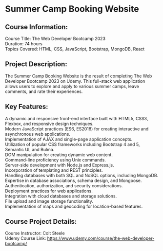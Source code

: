 <h1>Summer Camp Booking Website</h1>

<h2>Course Information:</h2>

Course Title: The Web Developer Bootcamp 2023<br>
Duration: 74 hours<br>
Topics Covered: HTML, CSS, JavaScript, Bootstrap, MongoDB, React
<h2>Project Description:</h2>

The Summer Camp Booking Website is the result of completing The Web Developer Bootcamp 2023 on Udemy.
This full-stack web application allows users to explore and apply to various summer camps, leave comments, and rate their experiences.

<h2>Key Features:</h2>

A dynamic and responsive front-end interface built with HTML5, CSS3, Flexbox, and responsive design techniques.<br>
Modern JavaScript practices (ES6, ES2018) for creating interactive and asynchronous web applications.<br>
Implementation of AJAX and single-page application concepts.<br>
Utilization of popular CSS frameworks including Bootstrap 4 and 5, Semantic UI, and Bulma.<br>
DOM manipulation for creating dynamic web content.<br>
Command-line proficiency using Unix commands.<br>
Server-side development with Node.js and Express.js.<br>
Incorporation of templating and REST principles.<br>
Handling databases with both SQL and NoSQL options, including MongoDB.<br>
Expertise in database associations, schema design, and Mongoose.<br>
Authentication, authorization, and security considerations.<br>
Deployment practices for web applications.<br>
Integration with cloud databases and storage solutions.<br>
File upload and image storage functionality.<br>
Implementation of maps and geocoding for location-based features.<br>

<h2>Course Project Details:</h2>

Course Instructor: Colt Steele<br>
Udemy Course Link: https://www.udemy.com/course/the-web-developer-bootcamp/
